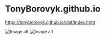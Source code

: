 # TonyBorovyk.github.io
https://tonyborovyk.github.io/dist/index.html

![Image alt](https://github.com/{TonyBorovyk}/{TonyBorovyk.github.io}/raw/{master}/coverage.png)
![Image alt](https://github.com/{TonyBorovyk}/{TonyBorovyk.github.io}/raw/{master}/Linker.png)
